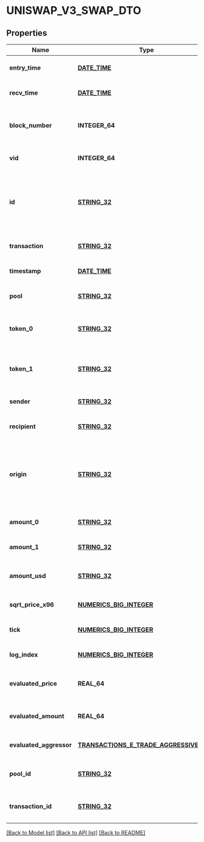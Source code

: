 # UNISWAP_V3_SWAP_DTO

## Properties
Name | Type | Description | Notes
------------ | ------------- | ------------- | -------------
**entry_time** | [**DATE_TIME**](DATE_TIME.md) |  | [optional] [default to null]
**recv_time** | [**DATE_TIME**](DATE_TIME.md) |  | [optional] [default to null]
**block_number** | **INTEGER_64** | Number of block in which entity was recorded. | [optional] [default to null]
**vid** | **INTEGER_64** |  | [optional] [default to null]
**id** | [**STRING_32**](STRING_32.md) | Identifier, format: (transaction hash) + # + (index in swaps Transaction array). | [optional] [default to null]
**transaction** | [**STRING_32**](STRING_32.md) | Pointer to transaction. | [optional] [default to null]
**timestamp** | [**DATE_TIME**](DATE_TIME.md) | Timestamp of transaction. | [optional] [default to null]
**pool** | [**STRING_32**](STRING_32.md) | Pool swap occured within. | [optional] [default to null]
**token_0** | [**STRING_32**](STRING_32.md) | Reference to token0 as stored in pair contract. | [optional] [default to null]
**token_1** | [**STRING_32**](STRING_32.md) | Reference to token1 as stored in pair contract. | [optional] [default to null]
**sender** | [**STRING_32**](STRING_32.md) | Sender of the swap. | [optional] [default to null]
**recipient** | [**STRING_32**](STRING_32.md) | Recipient of the swap. | [optional] [default to null]
**origin** | [**STRING_32**](STRING_32.md) | Transaction origin: the EOA (Externally Owned Account) that initiated the transaction | [optional] [default to null]
**amount_0** | [**STRING_32**](STRING_32.md) | Delta of token0 swapped. | [optional] [default to null]
**amount_1** | [**STRING_32**](STRING_32.md) | Delta of token1 swapped. | [optional] [default to null]
**amount_usd** | [**STRING_32**](STRING_32.md) | Derived amount of tokens sold in USD. | [optional] [default to null]
**sqrt_price_x96** | [**NUMERICS_BIG_INTEGER**](Numerics.BigInteger.md) |  | [optional] [default to null]
**tick** | [**NUMERICS_BIG_INTEGER**](Numerics.BigInteger.md) |  | [optional] [default to null]
**log_index** | [**NUMERICS_BIG_INTEGER**](Numerics.BigInteger.md) |  | [optional] [default to null]
**evaluated_price** | **REAL_64** |  | [optional] [readonly] [default to null]
**evaluated_amount** | **REAL_64** |  | [optional] [readonly] [default to null]
**evaluated_aggressor** | [**TRANSACTIONS_E_TRADE_AGGRESSIVE_SIDE**](Transactions.ETradeAggressiveSide.md) |  | [optional] [default to null]
**pool_id** | [**STRING_32**](STRING_32.md) |  | [optional] [readonly] [default to null]
**transaction_id** | [**STRING_32**](STRING_32.md) |  | [optional] [readonly] [default to null]

[[Back to Model list]](../README.md#documentation-for-models) [[Back to API list]](../README.md#documentation-for-api-endpoints) [[Back to README]](../README.md)



